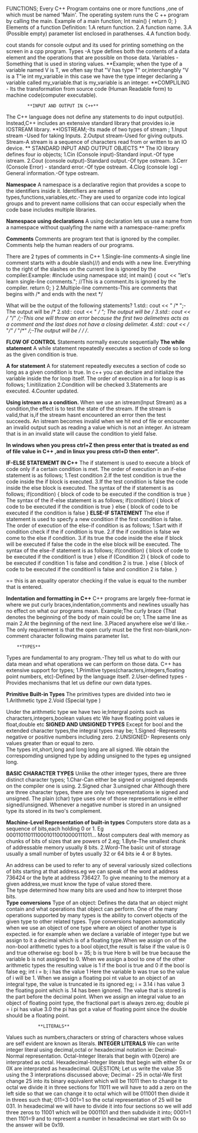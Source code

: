 FUNCTIONS;
Every C++ Program contains one or more functions ,one of which must be named 'Main'.
The operating system runs the  C ++ program by calling the main.
Example of a main function;
                    Int main()
                    {
                        return 0;
                    }
    Elements of a function Definition:
    1.A return function.
    2.A function name.
    3.A (Possible empty) parameter list enclosed in parathenses.
    4.A function body.

cout stands for console output and its used for printing something on the screen in a cpp program.
Types -A type defines both the contents of a data element and the operations that are possible on those data.
Variables -Something that is used in storing values.
**Example;
when the type of a variable named V is T, we often say that "V has type T" or,interchangbly "V is a T"ie 
                int my_variable
                in this case we have the type integer declaring a variable called my_variable.that is my_variable is an integer.
**COMPLILING - Its the transformation from source code (Human Readable form) to machine code(computer executable).

            **INPUT AND OUTPUT IN C++**
The C++ language does not define any statements to do input output(io).
Instead,C++ includes an extensive standard library that provides io.ie IOSTREAM library.
**IOSTREAM;-Its made of two types of stream ;
            1.Input stream -Used for taking Inputs.
            2.Output stream-Used for giving outputs.
Stream-A stream is a sequence of characters read from or written to an IO device.
** STANDARD INPUT AND OUTPUT OBJECTS **
The IO library defines four io objects;
1.Cin (Console input)-Standard input.-Of type istream.
2.Cout (console output)-Standard output.-Of type ostream.
3.Cerr (Console Error) - standard error.-Of type ostream.
4.Clog (console log) -General information.-Of type ostream.


**Namespace**
A namespace is a declarative region that provides a scope to the identifiers inside it.
Identifiers are names of types,functions,variables,etc.-They are used to organize code into logical groups and to prevent name collisions
that can occur especially when the code base includes multiple libraries.

**Namespace using declarations**
A using declaration lets us use a name from a namespace without qualyfing the name with a namespace-name::prefix

**Comments**
Comments are program text that is ignored by the compiler.
Comments help the human readers of our programs.

There are 2 types of comments in C++
1.Single-line comments-A single line comment starts with a double slash(//) and ends with a new line.
                        Everything to the right of the slashes on the current line is ignored by the compiler.Example:
                        #include <iostream>
                        using namespace std;
                        int main()
                        {
                           cout << "let's learn single-line comments.";
                           //This is a comment.its is ignored by the compiler.
                           return 0;
                        }
2.Multiple-line comments-This are comments that begins with /* and ends with the next */

What will be the output of the following statements?
1.std:: cout << " /* ";- The output will be  /*
2.std:: cout << " */ "; The output will be */
3.std:: cout << /*  "*/" */;-This one will throw an error because the first two delimetres acts as a comment and the last does not have a closing delimeter.
4.std:: cout << /*  "*/" /* "/*" */;-The output will be  /*  */  /*.

**FLOW OF CONTROL**
Statements normally execute sequentially
**The while statement**
A while statement repeatedly executes a section of code so long as the given condition is true.

**A for statement**
A for statement repeatedly executes a section of code so long as a given condition is true.
In c++ you can declare and initialize the variable inside the for loop itself.
The order of execution in a for loop is as follows;
                                                1.initilization
                                                2.Condition will be checked
                                                3.Statements are executed.
                                                4.Counter updated.    

**Using istream as a condition.**
When we use an istream(Input Stream) as a condition,the effect is to test the state of the stream.
If the stream is valid,that is,if the stream hasnt encountered an error then the test succeeds.
An istream becomes invalid when we hit end of file or encounter an invalid output such as reading a value which is not an integer.
An istream that is in an invalid state will cause the condition to yield false.

**In windows when you press ctrl+Z then press enter that is treated as end of file value in C++ ,and in linux you press ctrl+D then enter".**

**IF-ELSE STATEMEMT IN C++**
The if statement is used to execute a block of code only if a certain condition is met.
The order of execution in an if-else statement is as follows;
                                                            1.Test condition
                                                            2.If the test condition is true the code inside the if block is executed.
                                                            3.If the test condition is false the code inside the else block is executed.
The syntax of the if statement is as follows;
                                                if(condition)
                                                    {
                                                        block of code to be executed if the condition is true
                                                    }
The syntax of the if-else statement is as follows;
                                                     if(condition)
                                                            {
                                                                block of code to be executed if the condition is true
                                                            }
                                                    else
                                                            {
                                                                block of code to be executed if the condition is false
                                                            }
**ELSE-IF STATEMENT**
The else if statement is used to specfy a new condition if the first condition is false.
The order of execution of the else-if condition is as follows;
                                                                1.Sart with if condition check if the if condition is true.
                                                                2.if the if condition is false we come to the else if condition.
                                                                3.if its true the code inside the else if block will be executed if false the code in the else block will be executed.
The syntax of the else-if statement is as follows;
                                                     if(condition)
                                                            {
                                                                block of code to be executed if the condition1 is true
                                                            }
                                                    else if (Condition 2)
                                                            {
                                                                block of code to be executed if condition 1 is false and condition 2 is true.
                                                            }
                                                    else
                                                            {
                                                                block of code to be executed if the condition1 is false and condition 2 is false.
                                                            }

== this is an equality operator checking if the value is equal to the number that is entered.

**Indentation and formatting in C++**
C++ programs are largely free-format ie where we put curly braces,indentation,comments and newlines usually has no effect on what our programs mean.
Example;The curly brace {That denotes the beginning of the body of main could be on;
                        1.The same line as main
                        2.At the beginning of the next line.
                        3.Placed anywhere else we'd like.-The only requirement is that the open curly must be the first non-blank,non-comment character following mains parameter list.

        **TYPES**
Types are fundamental to any program.-They tell us what to do with our data mean and what operations we can perform on those data.
C++ has extensive support for types;
                                    1.Primitive types(characters,integers,floating point numbers, etc)-Defined by the language itself.
                                    2.User-defined types -Provides mechanisms that let us define our own data types.

**Primitive Built-in Types**
The primitives types are divided into two ie 1.Arithmetic type
                                            2.Void (Special type
                                            )

Under the arithmetic type we have two ie;Intergral points such as characters,integers,boolean values etc
We have floating point values ie float,double etc
      **SIGNED AND UNSIGNED TYPES**
Except for bool and the extended character types,the integral types may be;
                                                                            1.Signed -Represents negative or positive numbers including zero.
                                                                            2.UNSIGNED- Represents only values greater than or equal to zero.               
The types int,short,long and long long are all signed.
We obtain the correspomding unsigned type by adding unsigned to the types eg unsigned long.     

**BASIC CHARACTER TYPES**
Unlike the other integer types, there are three distinct character types;
                                                                        1.Char-Can either be signed or unsigned depends on the compiler one is using.
                                                                        2.Signed char
                                                                        3.unsigned char 
Although there are three character types, there are only two representations ie signed and unsigned.
The plain (char) type uses one of those representations ie either signed/unsigned.
Whenever a negative number is stored in an unsigned type its stored in its two's complement.

**Machine-Level Representation of built-in types**
Computers store data as a sequence of bits,each holding 0 or 1.
Eg 00011011011100010110010000111011...
Most computers deal with memory as chunks of bits of sizes that are powers of 2.eg;
                                                                                1.Byte-The smallest chunk of addressable memory usually 8 bits.
                                                                                2.Word-The basic unit of storage usually a small number of bytes usually 32 or 64 bits ie 4 or 8 bytes.

An address can be used to refer to any of several variously sized collections of bits starting at that address.eg we can speak of the word at address 736424 or the byte at address 736427.
To give meaning to the memory at a given address,we must know the type of value stored there.       
The type determined how many bits are used and how to interpret those bits.                                   
        **Type conversions**
        Type of an object:
Defines the data that an object might contain and what operations that object can perform.
One of the many operations supported by many types is the ability to convert objects of the given type to other related types.
Type conversions happen automatically when we use an object of one type where an object of another type is expected. ie for example when we declare a variable of integer type but we assign to it
a decimal which is of a floating type.When we assign on of the non-bool arithmetic types to a bool object,the result is false if the value is 0 and true otherwise eg:
                                                                bool b = 35;
                                                                b is true 
                                                                Here b will be true because the variable b is not assigned to 0.
When we assign a bool to one of the other arithmetic types the resulting value is 1 if the bool is true and 0 if the bool is false eg;
                                                                                                                            int i = b;
                                                                                                                            i has the value 1 
                                                                                                                            Here the variable b was true so the value of i will be 1.
 When we assign a floating poi  nt value to an object of an integral type, the value is truncated ie its ignored eg;
                                                                                                                    i = 3.14
                                                                                                                    i has value 3
                                                                                                                    the floating point which is .14 has been ignored.
                                                                                                                    The value that is stored is the part before the decimal point.
When we assign an integral value to an object of floating point type, the fractional part is always zero.eg;
                                                                                                            double pi = i
                                                                                                            pi has value 3.0
                                                                                                            the pi has got a value of floating point since the double should be a floating point.

                **LITERALS**
Values such as numbers,characters or string of characters whose values are self evident are known as literals.
                **INTEGER LITERALS**
We can write integer literal using decimal,octal or hexadecimal notation ie:
                                                            Decimal-Normal representation.
                                                            Octal-Integer literals that begin with 0(zero) are interprated as octal.
                                                            Hexadecimal-Integer literals that begin with either 0x or  0X are interprated as hexadecimal.
QUESTION;
        Let us write the value 35 using the 3 interprations discussed above;
        Decimal - 25
        in octal-We first change 25 into its binary equivalent which will be 11011 then to change it to octal we divide it in three sections for 11011 we will have to add
        a zero on the left side so that we can change it to octal which will be 011001 then divide it in threes such that;
                                                                                011=3
                                                                                001=1
                                                                                so the octal representation of 25 will be 031.
        In hexadecimal  we will have to divide it into four sections so we will add three zeros to 11001 which will be 0001101 and then subdivide it into; 0001=1
        then 1101=9  and to represent a number in hexadecimal we start with 0x so the answer will be 0x19.                                                                     
 



